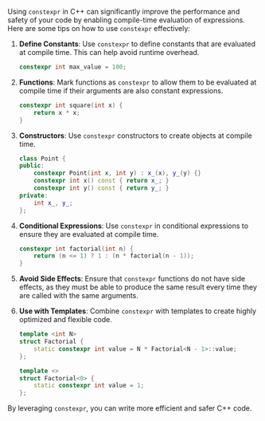 Using `constexpr` in C++ can significantly improve the performance and safety of your code by enabling compile-time evaluation of expressions. Here are some tips on how to use `constexpr` effectively:

1. **Define Constants**: Use `constexpr` to define constants that are evaluated at compile time. This can help avoid runtime overhead.
    ```cpp
    constexpr int max_value = 100;
    ```

2. **Functions**: Mark functions as `constexpr` to allow them to be evaluated at compile time if their arguments are also constant expressions.
    ```cpp
    constexpr int square(int x) {
        return x * x;
    }
    ```

3. **Constructors**: Use `constexpr` constructors to create objects at compile time.
    ```cpp
    class Point {
    public:
        constexpr Point(int x, int y) : x_(x), y_(y) {}
        constexpr int x() const { return x_; }
        constexpr int y() const { return y_; }
    private:
        int x_, y_;
    };
    ```

4. **Conditional Expressions**: Use `constexpr` in conditional expressions to ensure they are evaluated at compile time.
    ```cpp
    constexpr int factorial(int n) {
        return (n <= 1) ? 1 : (n * factorial(n - 1));
    }
    ```

5. **Avoid Side Effects**: Ensure that `constexpr` functions do not have side effects, as they must be able to produce the same result every time they are called with the same arguments.

6. **Use with Templates**: Combine `constexpr` with templates to create highly optimized and flexible code.
    ```cpp
    template <int N>
    struct Factorial {
        static constexpr int value = N * Factorial<N - 1>::value;
    };

    template <>
    struct Factorial<0> {
        static constexpr int value = 1;
    };
    ```

By leveraging `constexpr`, you can write more efficient and safer C++ code.